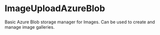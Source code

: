 ﻿# ImageUploadAzureBlob


Basic Azure Blob storage manager for Images. Can be used to create and manage image galleries.
